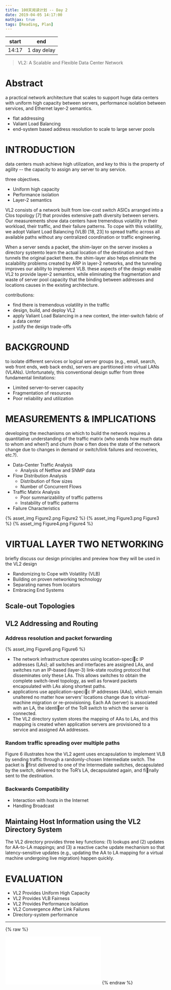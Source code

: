```yaml
---
title: 100天阅读计划 -- Day 2
date: 2019-04-05 14:17:00
mathjax: true
tags: [Reading, Plan]
---
```



|start | end  |
|----  | -----|
|14:17 | 1 day delay|

> VL2: A Scalable and Flexible Data Center Network

# Abstract

a practical network architecture that scales to support huge data centers with uniform high capacity between servers, performance isolation between services, and Ethernet layer-2 semantics.

- flat addressing
- Valiant Load Balancing
- end-system based address resolution to scale to large server pools

# INTRODUCTION

data centers mush achieve high utilization, and key to this is the property of agility -- the capacity to assign any server to any service.

three objectives.
- Uniform high capacity
- Performance isolation
- Layer-2 semantics

VL2 consists of a network built from low-cost switch ASICs arranged into a Clos topology [7] that provides extensive path diversity between servers. Our measurements show data centers have tremendous volatility in their workload, their traffic, and their failure patterns. To cope with this volatility, we adopt Valiant Load Balancing (VLB) [18, 23] to spread traffic across all available paths without any centralized coordination or traffic engineering.

When a server sends a packet, the shim-layer on the server invokes a directory systemto learn the actual location of the destination and then tunnels the original packet there. the shim-layer also helps eliminate the scalability problems created by ARP in layer-2 networks, and the tunneling improves our ability to implement VLB. these aspects of the design enable VL2 to provide layer-2 semantics, while eliminating the fragmentation and waste of server pool capacity that the binding between addresses and locations causes in the existing architecture.

contributions:
- find there is tremendous volatility in the traffic
- design, build, and deploy VL2
- apply Valiant Load Balancing in a new context, the inter-switch fabric of a data center
- justify the design trade-offs

# BACKGROUND

to isolate different services or logical server groups (e.g., email, search, web front ends, web back ends), servers are partitioned into virtual LANs (VLANs). Unfortunately, this conventional design suffer from three fundamental limitations:

- Limited server-to-server capacity
- Fragmentation of resources
- Poor reliability and utilization

# MEASUREMENTS & IMPLICATIONS

developing the mechanisms on which to build the network requires a quantitative understanding of the traffic matrix (who sends how much data to whom and when?) and churn (how o ften does the state of the network change due to changes in demand or switch/link failures and recoveries, etc.?).

- Data-Center Traffic Analysis
    - Analysis of Netflow and SNMP data
- Flow Distribution Analysis
    - Distribution of flow sizes
    - Number of Concurrent Flows
- Traffic Matrix Analysis
    - Poor summarizability of traffic patterns
    - Instability of traffic patterns
- Failure Characteristics


{% asset_img Figure2.png Figure2 %}
{% asset_img Figure3.png Figure3 %}
{% asset_img Figure4.png Figure4 %}


# VIRTUAL LAYER TWO NETWORKING

briefly discuss our design principles and preview how they will be used in the VL2 design

- Randomizing to Cope with Volatility  (VLB)
- Building on proven networking technology
- Separating names from locators
- Embracing End Systems

## Scale-out Topologies


## VL2 Addressing and Routing

### Address resolution and packet forwarding
{% asset_img Figure6.png Figure6 %}

- The network infrastructure operates using location-specic IP addresses (LAs); all switches and interfaces are assigned LAs, and switches run an IP-based (layer-3) link-state routing protocol that disseminates only these LAs. This allows switches to obtain the complete switch-level topology, as well as forward packets encapsulated with LAs along shortest paths. 
- applications use application-specic IP addresses (AAs), which remain unaltered no matter how servers’ locations change due to virtual-machine migration or re-provisioning. Each AA (server) is associated with an LA, the identier of the ToR switch to which the server is connected. 
- The VL2 directory system stores the mapping of AAs to LAs, and this mapping is created when application servers are provisioned to a service and assigned AA addresses.

### Random traffic spreading over multiple paths

Figure 6 illustrates how the VL2 agent uses encapsulation to implement VLB by sending traffic through a randomly-chosen Intermediate switch. The packet is first delivered to one of the Intermediate switches, decapsulated by the switch, delivered to the ToR’s LA, decapsulated again, and finally sent to the destination.



### Backwards Compatibility

- Interaction with hosts in the Internet
- Handling Broadcast

## Maintaing Host Information using the VL2 Directory System

The VL2 directory provides three key functions: (1) lookups and (2) updates for AA-to-LA mappings; and (3) a reactive cache update mechanism so that latency-sensitive updates (e.g., updating the AA to LA mapping for a virtual machine undergoing live migration) happen quickly.


# EVALUATION

- VL2 Provides Uniform High Capacity
- VL2 Provides VLB Fairness
- VL2 Provides Performance Isolation
- VL2 Convergence After Link Failures
- Directory-system performance


--------

{% raw %}
<iframe src="//player.bilibili.com/player.html?aid=3905462&cid=6319180&page=1" scrolling="no" border="0" frameborder="no" framespacing="0" allowfullscreen="true"> </iframe>
{% endraw %}

